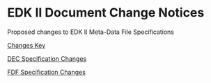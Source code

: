 # EDK II Document Change Notices

Proposed changes to EDK II Meta-Data File Specifications

[Changes Key](DCN_Keys.md)

[DEC Specification Changes](DecSpec/README.md)

[FDF Specification Changes](FdfSpec/README.md)

